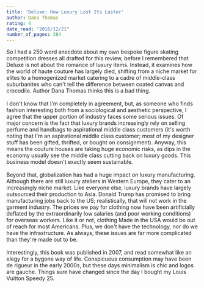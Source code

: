 ```yaml
---
title: 'Deluxe: How Luxury Lost Its Luster'
author: Dana Thomas
rating: 4
date_read: "2016/12/21"
number_of_pages: 384
---
```


So I had a 250 word anecdote about my own bespoke figure skating competition dresses all drafted for this review, before I remembered that Deluxe is not about the romance of luxury items. Instead, it examines how the world of haute couture has largely died, shifting from a niche market for elites to a homogenized market catering to a cadre of middle-class suburbanites who can't tell the difference between coated canvas and crocodile. Author Dana Thomas thinks this is a bad thing.<br/><br/>I don't know that I'm completely in agreement, but, as someone who finds fashion interesting both from a sociological and aesthetic perspective, I agree that the upper portion of industry faces some serious issues. Of major concern is the fact that luxury brands increasingly rely on selling perfume and handbags to aspirational middle class customers (it's worth noting that I'm an aspirational middle class customer; most of my designer stuff has been gifted, thrifted, or bought on consignment). Anyway, this means the couture houses are taking huge economic risks, as dips in the economy usually see the middle class cutting back on luxury goods. This business model doesn't exactly seem sustainable. <br/><br/>Beyond that, globalization has had a huge impact on luxury manufacturing. Although there are still luxury ateliers in Western Europe, they cater to an increasingly niche market. Like everyone else, luxury brands have largely outsourced their production to Asia. Donald Trump has promised to bring manufacturing jobs back to the US; realistically, that will not work in the garment industry. The prices we pay for clothing now have been artificially deflated by the extraordinarily low salaries (and poor working conditions) for overseas workers. Like it or not, clothing Made in the USA would be out of reach for most Americans. Plus, we don't have the technology, nor do we have the infrastructure. As always, these issues are far more complicated than they're made out to be.<br/><br/>Interestingly, this book was published in 2007, and read somewhat like an elegy for a bygone way of life. Conspicuous consumption may have been de rigueur in the early 2000s, but these days minimalism is chic and logos are gauche. Things sure have changed since the day I bought my Louis Vuitton Speedy 25. 